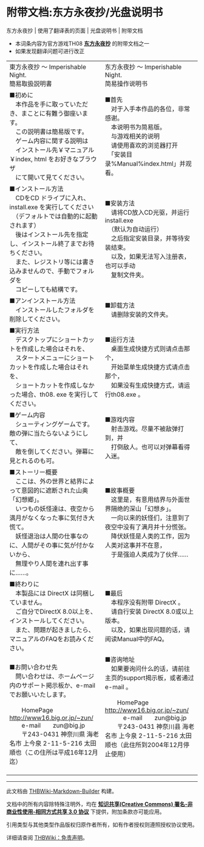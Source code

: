 # 附带文档:东方永夜抄/光盘说明书

<!-- source html: G:\repos\THBWiki-Markdown-Builder\THBWikiMarkdown\Temp\main\7\73\ns506%3A%E4%B8%9C%E6%96%B9%E6%B0%B8%E5%A4%9C%E6%8A%84%2F%E5%85%89%E7%9B%98%E8%AF%B4%E6%98%8E%E4%B9%A6.html -->

东方永夜抄 | 使用了翻译表的页面 | 光盘说明书 | 附带文档

- 本词条内容为官方游戏TH08 **[东方永夜抄](./东方永夜抄.md)** 的附带文档之一
- 如果发现翻译问题可进行改正


<table><tbody><tr class="tt-content-header" id="=-1" data-pos="&#91;&quot;=&quot;,1&#93;"><td class="tt-jah" lang="ja"><div class="poem">東方永夜抄 ～ Imperishable Night.<br>簡易取扱説明書</div></td><td class="tt-zhh" lang="zh"><div class="poem">东方永夜抄 ～ Imperishable Night.<br>简易操作说明书</div></td></tr><tr class="tt-content" id="=-2" data-pos="&#91;&quot;=&quot;,2&#93;"><td class="tt-ja" lang="ja"><div class="poem">■初めに<br>　本作品を手に取っていただき、まことに有難う御座います。<br>　この説明書は簡易版です。<br>　ゲーム内容に関する説明は<br>　インストール先￥マニュアル￥index, html をお好きなブラウザ<br>　にて開いて見てください。</div></td><td class="tt-zh" lang="zh"><div class="poem">■首先<br>　对于入手本作品的各位，非常感谢。<br>　本说明书为简易版。<br>　与游戏相关的说明<br>　请使用喜欢的浏览器打开<br>　「安装目录%Manual%index.html」并观看。</div></td></tr><tr class="tt-content" id="=-3" data-pos="&#91;&quot;=&quot;,3&#93;"><td class="tt-ja" lang="ja"><div class="poem">■インストール方法<br>　CDをCD ドライブに入れ、install.exe を実行してください<br>　（デフォルトでは自動的に起動されます）<br>　後はインストール先を指定し、インストール終了までお待ちください。<br>　また、レジストリ等には書き込みませんので、手動でフォルダを<br>　コピーしても結構です。</div></td><td class="tt-zh" lang="zh"><div class="poem">■安装方法<br>　请将CD放入CD光驱，并运行install.exe<br>　（默认为自动运行）<br>　之后指定安装目录，并等待安装结束。<br>　以及，如果无法写入注册表，也可以手动<br>　复制文件夹。</div></td></tr><tr class="tt-content" id="=-4" data-pos="&#91;&quot;=&quot;,4&#93;"><td class="tt-ja" lang="ja"><div class="poem">■アンインストール方法<br>　インストールしたフォルダを削除してください。</div></td><td class="tt-zh" lang="zh"><div class="poem">■卸载方法<br>　请删除安装的文件夹。</div></td></tr><tr class="tt-content" id="=-5" data-pos="&#91;&quot;=&quot;,5&#93;"><td class="tt-ja" lang="ja"><div class="poem">■実行方法<br>　デスクトップにショートカットを作成した場合はそれを、<br>　スタートメニューにショートカットを作成した場合はそれを、<br>　ショートカットを作成しなかった場合、th08. exe を実行してください。</div></td><td class="tt-zh" lang="zh"><div class="poem">■运行方法<br>　桌面生成快捷方式则请点击那个，<br>　开始菜单生成快捷方式请点击那个，<br>　如果没有生成快捷方式，请运行th08.exe 。</div></td></tr><tr class="tt-content" id="=-6" data-pos="&#91;&quot;=&quot;,6&#93;"><td class="tt-ja" lang="ja"><div class="poem">■ゲーム内容<br>　シューティングゲームです。敵の弾に当たらないようにして、<br>　敵を倒してください。弾幕に見とれるのも可。</div></td><td class="tt-zh" lang="zh"><div class="poem">■游戏内容<br>　射击游戏。尽量不被敌弹打到，并<br>　打倒敌人。也可以对弹幕看得入迷。</div></td></tr><tr class="tt-content" id="=-7" data-pos="&#91;&quot;=&quot;,7&#93;"><td class="tt-ja" lang="ja"><div class="poem">■ストーリー概要<br>　ここは、外の世界と結界によって意図的に遮断された山奥「幻想郷」。<br>　いつもの妖怪達は、夜空から満月がなくなった事に気付き大慌て。<br>　妖怪退治は人間の仕事なのに、人間がその事に気が付かないから、<br>　無理やり人間を連れ出す事に……。</div></td><td class="tt-zh" lang="zh"><div class="poem">■故事概要<br>　这里是，有意用结界与外面世界隔绝的深山「幻想乡」。<br>　一向以来的妖怪们，注意到了夜空中没有了满月并十分慌张。<br>　降伏妖怪是人类的工作，因为人类对这事并不在意，<br>　于是强迫人类成为了伙伴……</div></td></tr><tr class="tt-content" id="=-8" data-pos="&#91;&quot;=&quot;,8&#93;"><td class="tt-ja" lang="ja"><div class="poem">■終わりに<br>　本製品には DirectX は同梱していません。<br>　ご自分でDirectX 8.0以上を、インストールしてください。<br>　また、問題が起きましたら、マニュアルのFAQをお読みください。</div></td><td class="tt-zh" lang="zh"><div class="poem">■最后<br>　本程序没有附带 DirectX 。<br>　请自行安装 DirectX 8.0或以上版本。<br>　以及，如果出现问题的话，请阅读Manual中的FAQ。</div></td></tr><tr class="tt-content" id="=-9" data-pos="&#91;&quot;=&quot;,9&#93;"><td class="tt-ja" lang="ja"><div class="poem">■お問い合わせ先<br>　問い合わせは、ホームページ内のサポート掲示板か、e-mail でお願いいたします。<br><br>　　HomePage　<a rel="nofollow" class="external free" href="http://www16.big.or.jp/~zun/">http://www16.big.or.jp/~zun/</a><br>　　e-mail　　zun@big.jp<br>　　〒243-0431 神奈川県 海老名市 上今泉 2-11-5-216 太田順也（この住所は平成16年12月迄）</div></td><td class="tt-zh" lang="zh"><div class="poem">■咨询地址<br>　如果要询问什么的话，请前往主页的support揭示板，或者通过e-mail 。<br><br>　　HomePage　<a rel="nofollow" class="external free" href="http://www16.big.or.jp/~zun/">http://www16.big.or.jp/~zun/</a><br>　　　e-mail　　zun@big.jp<br>　　〒243-0431 神奈川县 海老名市 上今泉 2-11-5-216 太田顺也（此住所到2004年12月停止使用）<br><br><br></div></td></tr></tbody></table>







---

此文档由 [THBWiki-Markdown-Builder](https://github.com/Delsin-Yu/THBWiki-Markdown-Builder) 构建。

文档中的所有内容除特殊注明外，均在 [**知识共享(Creative Commons) 署名-非商业性使用-相同方式共享 3.0 协议**](https://creativecommons.org/licenses/by-sa/3.0/deed.zh-hans) 下提供，附加条款亦可能应用。

引用类型与其他类型作品版权归原作者所有，如有作者授权则遵照授权协议使用。

详细请查阅 [THBWiki：免责声明](https://thbwiki.cc/THBWiki:%E5%85%8D%E8%B4%A3%E5%A3%B0%E6%98%8E)。

